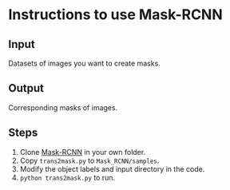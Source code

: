 # Instructions to use Mask-RCNN

## Input

Datasets of images you want to create masks.

## Output

Corresponding masks of images.

## Steps

1. Clone [Mask-RCNN](https://github.com/matterport/Mask_RCNN) in your own folder.
2. Copy `trans2mask.py` to `Mask_RCNN/samples`.
3. Modify the object labels and input directory in the code.
4. `python trans2mask.py` to run.